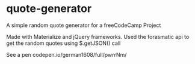 # quote-generator
A simple random quote generator for a freeCodeCamp Project

Made with Materialize and jQuery frameworks. Used the forasmatic api to get the random quotes using $.getJSON() call

See a pen codepen.io/german1608/full/pwrrNm/
